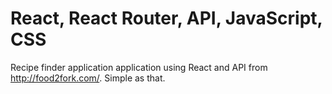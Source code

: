 # React, React Router, API, JavaScript, CSS
Recipe finder application application using React and API from http://food2fork.com/. Simple as that.
